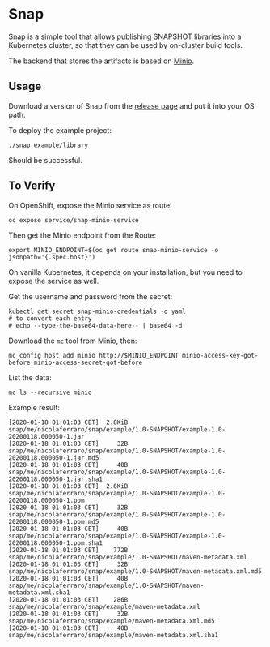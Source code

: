 # Snap

Snap is a simple tool that allows publishing SNAPSHOT libraries into a Kubernetes
cluster, so that they can be used by on-cluster build tools.

The backend that stores the artifacts is based on [Minio](https://min.io). 

## Usage

Download a version of Snap from the [release page](https://github.com/container-tools/snap/releases)
and put it into your OS path.

To deploy the example project:

```
./snap example/library
```

Should be successful.

## To Verify

On OpenShift, expose the Minio service as route:

```
oc expose service/snap-minio-service
```

Then get the Minio endpoint from the Route:

```
export MINIO_ENDPOINT=$(oc get route snap-minio-service -o jsonpath='{.spec.host}')
```

On vanilla Kubernetes, it depends on your installation, but you need to expose the service as well.

Get the username and password from the secret:

```
kubectl get secret snap-minio-credentials -o yaml
# to convert each entry
# echo --type-the-base64-data-here-- | base64 -d
```

Download the `mc` tool from Minio, then:

```
mc config host add minio http://$MINIO_ENDPOINT minio-access-key-got-before minio-access-secret-got-before
```

List the data:
```
mc ls --recursive minio
```

Example result:
```
[2020-01-18 01:01:03 CET]  2.8KiB snap/me/nicolaferraro/snap/example/1.0-SNAPSHOT/example-1.0-20200118.000050-1.jar
[2020-01-18 01:01:03 CET]     32B snap/me/nicolaferraro/snap/example/1.0-SNAPSHOT/example-1.0-20200118.000050-1.jar.md5
[2020-01-18 01:01:03 CET]     40B snap/me/nicolaferraro/snap/example/1.0-SNAPSHOT/example-1.0-20200118.000050-1.jar.sha1
[2020-01-18 01:01:03 CET]  2.6KiB snap/me/nicolaferraro/snap/example/1.0-SNAPSHOT/example-1.0-20200118.000050-1.pom
[2020-01-18 01:01:03 CET]     32B snap/me/nicolaferraro/snap/example/1.0-SNAPSHOT/example-1.0-20200118.000050-1.pom.md5
[2020-01-18 01:01:03 CET]     40B snap/me/nicolaferraro/snap/example/1.0-SNAPSHOT/example-1.0-20200118.000050-1.pom.sha1
[2020-01-18 01:01:03 CET]    772B snap/me/nicolaferraro/snap/example/1.0-SNAPSHOT/maven-metadata.xml
[2020-01-18 01:01:03 CET]     32B snap/me/nicolaferraro/snap/example/1.0-SNAPSHOT/maven-metadata.xml.md5
[2020-01-18 01:01:03 CET]     40B snap/me/nicolaferraro/snap/example/1.0-SNAPSHOT/maven-metadata.xml.sha1
[2020-01-18 01:01:03 CET]    286B snap/me/nicolaferraro/snap/example/maven-metadata.xml
[2020-01-18 01:01:03 CET]     32B snap/me/nicolaferraro/snap/example/maven-metadata.xml.md5
[2020-01-18 01:01:03 CET]     40B snap/me/nicolaferraro/snap/example/maven-metadata.xml.sha1
```

